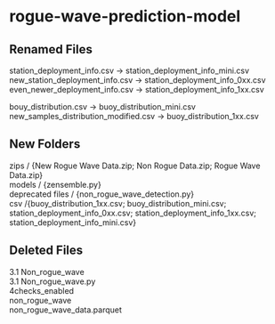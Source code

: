 # rogue-wave-prediction-model

## Renamed Files
station_deployment_info.csv -> station_deployment_info_mini.csv <br />
new_station_deployment_info.csv -> station_deployment_info_0xx.csv <br />
even_newer_deployment_info.csv -> station_deployment_info_1xx.csv <br />

bouy_distribution.csv -> buoy_distribution_mini.csv <br />
new_samples_distribution_modified.csv -> buoy_distribution_1xx.csv <br />

## New Folders
zips / {New Rogue Wave Data.zip; Non Rogue Data.zip; Rogue Wave Data.zip} <br />
models / {zensemble.py} <br />
deprecated files / {non_rogue_wave_detection.py} <br />
csv /{buoy_distribution_1xx.csv; buoy_distribution_mini.csv;
    station_deployment_info_0xx.csv; station_deployment_info_1xx.csv; station_deployment_info_mini.csv} <br />

## Deleted Files
3.1 Non_rogue_wave <br />
3.1 Non_rogue_wave.py <br />
4checks_enabled <br />
non_rogue_wave <br />
non_rogue_wave_data.parquet <br />
